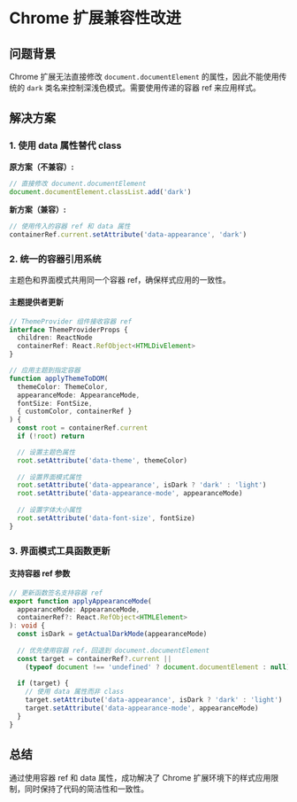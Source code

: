 # Chrome 扩展兼容性改进

## 问题背景

Chrome 扩展无法直接修改 `document.documentElement` 的属性，因此不能使用传统的 `dark` 类名来控制深浅色模式。需要使用传递的容器 ref 来应用样式。

## 解决方案

### 1. 使用 data 属性替代 class

**原方案（不兼容）:**

```javascript
// 直接修改 document.documentElement
document.documentElement.classList.add('dark')
```

**新方案（兼容）:**

```javascript
// 使用传入的容器 ref 和 data 属性
containerRef.current.setAttribute('data-appearance', 'dark')
```

### 2. 统一的容器引用系统

主题色和界面模式共用同一个容器 ref，确保样式应用的一致性。

#### 主题提供者更新

```typescript
// ThemeProvider 组件接收容器 ref
interface ThemeProviderProps {
  children: ReactNode
  containerRef: React.RefObject<HTMLDivElement>
}

// 应用主题到指定容器
function applyThemeToDOM(
  themeColor: ThemeColor, 
  appearanceMode: AppearanceMode,
  fontSize: FontSize, 
  { customColor, containerRef }
) {
  const root = containerRef.current
  if (!root) return

  // 设置主题色属性
  root.setAttribute('data-theme', themeColor)
  
  // 设置界面模式属性
  root.setAttribute('data-appearance', isDark ? 'dark' : 'light')
  root.setAttribute('data-appearance-mode', appearanceMode)
  
  // 设置字体大小属性
  root.setAttribute('data-font-size', fontSize)
}
```

### 3. 界面模式工具函数更新

#### 支持容器 ref 参数

```typescript
// 更新函数签名支持容器 ref
export function applyAppearanceMode(
  appearanceMode: AppearanceMode, 
  containerRef?: React.RefObject<HTMLElement>
): void {
  const isDark = getActualDarkMode(appearanceMode)
  
  // 优先使用容器 ref，回退到 document.documentElement
  const target = containerRef?.current || 
    (typeof document !== 'undefined' ? document.documentElement : null)
  
  if (target) {
    // 使用 data 属性而非 class
    target.setAttribute('data-appearance', isDark ? 'dark' : 'light')
    target.setAttribute('data-appearance-mode', appearanceMode)
  }
}
```

## 总结

通过使用容器 ref 和 data 属性，成功解决了 Chrome 扩展环境下的样式应用限制，同时保持了代码的简洁性和一致性。
